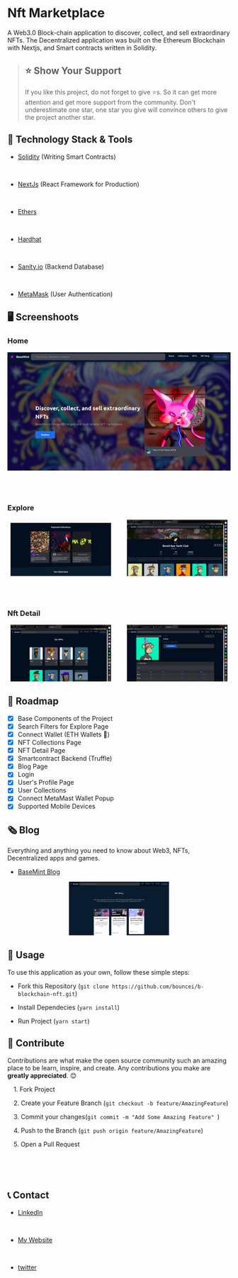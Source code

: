 # Nft Marketplace
<!-- ALL-CONTRIBUTORS-BADGE:START - Do not remove or modify this section -->
<!-- [![All Contributors](https://img.shields.io/badge/all_contributors-4-orange.svg?style=flat-square)](#contributors-) -->
<!-- ALL-CONTRIBUTORS-BADGE:END -->
A Web3.0 Block-chain application to discover, collect, and sell extraordinary NFTs. The Decentralized application was built on the Ethereum Blockchain with Nextjs, and Smart contracts written in Solidity.

> ## ⭐ Show Your Support
> If you like this project, do not forget to give ⭐s. So it can get more attention and get more support from the community. Don't underestimate one star, one star you give will convince others to give the project another star.

<!-- 
## 💪 Motivation

<p>
I aim to create an open and safe nft marketplace for everyone. This will be a challenge for both me and the contributors. Together we will create an open source, reliable and beautiful nft marketplace example. The purpose of this project is not to operate an nft marketplace, but to create a template for nft marketplaces. Thus, many nft marketplaces can be easily created by forking and modifying this template. This will be beneficial for us to support the artists. We can only succeed in the world by coming from different areas and joining our forces.
</p> -->

## 🔧 Technology Stack & Tools

- [Solidity](https://docs.soliditylang.org/en/v0.8.13/) (Writing Smart Contracts)
<br/>

- [NextJs](https://nextjs.org/) (React Framework for Production)
<br/>


- [Ethers](https://docs.ethers.io/)
<br/>

- [Hardhat](https://hardhat.org/)
<br/>

- [Sanity.io](https://www.sanity.io/) (Backend Database)
<br/>

- [MetaMask]() (User Authentication)


## 🖥️ Screenshoots 

### Home

![](docs/images/home.png)

<br/>
<br/>


### Explore

<!-- ![explore](docs/images/collections.png)
![explore](docs/images/singleC.png) -->

<p align="center">
  <img alt="Light" src="docs/images/collections.png" width="45%">
&nbsp; &nbsp; &nbsp; &nbsp;
  <img alt="Dark" src="docs/images/singleC.png" width="45%">
</p>

<br/>
<br/>

### Nft Detail
<!-- ![detail](docs/images/all_nfts.png)  ![detail](docs/images/singleN.png) -->


<p align="center">
  <img alt="Light" src="docs/images/all_nfts.png" width="45%">
&nbsp; &nbsp; &nbsp; &nbsp;
  <img alt="Dark" src="docs/images/singleN.png" width="45%">
</p>




## 🎉 Roadmap



 - [x] Base Components of the Project 
 - [x] Search Filters for Explore Page
 - [x] Connect Wallet (ETH Wallets 🚀)
 - [x] NFT Collections Page
 - [x] NFT Detail Page
 - [x] Smartcontract Backend (Truffle)
 - [x] Blog Page
 - [x] Login
 - [x] User's Profile Page
 - [x] User Collections
 - [x] Connect MetaMast Wallet Popup
 - [x] Supported Mobile Devices
## 🗞️ Blog
Everything and anything you need to know about Web3, NFTs, Decentralized apps and games.
 - [BaseMint Blog](https://baseminty.com/blog)

<p align='center'>

  <img alt="Light" src="docs/images/blog.png" width="45%">
</p>

## 🔮 Usage
To use this application as your own, follow these simple steps:
<!-- 
>- 
>- 
>-  -->
<ul>
<li><p>

Fork this Repository (`git clone https://github.com/bouncei/b-blockchain-nft.git`)
</p></li>
<li><p>

Install Dependecies (`yarn install`)

</p></li>
<li><p>

Run Project (`yarn start`)
</p></li>

</ul>

<!-- # `yarn install (for first running)`
# `yarn dev` -->



<!-- ![detail](docs/images/blog.png) -->

<!-- ![blog](docs/images/blog.png) -->


<!-- ### Show Your Support
Give a  -->



## 🤝 Contribute
Contributions are what make the open source community such an amazing place to be learn, inspire, and create. Any contributions you make are <strong>greatly appreciated</strong>. 😊
<p>
&emsp;1. Fork Project

</p>
<p>

&emsp;2. Create your Feature Branch (`git checkout -b feature/AmazingFeature`)
</p>

<p>

&emsp;3. Commit your changes(`git commit -m "Add Some Amazing Feature" `)
</p>

<p>

&emsp;4. Push to the Branch (`git push origin feature/AmazingFeature`)
</p>

<p>
&emsp;5. Open a Pull Request

</p>






<br/>
<br/>
<br/>


## 📞 Contact
 - [LinkedIn](https://www.linkedin.com/in/joshua-inyang-2753841b7/) 
 <br/>

 - [My Website](https://www.bouncei.herokuapp.com)
 <br/>

- [twitter ](https://twitter.com/InyangJoshua8)